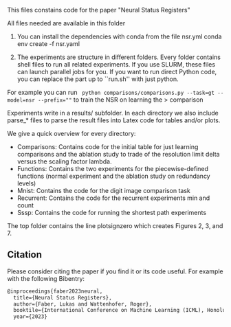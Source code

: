 This files constains code for the paper "Neural Status Registers"

All files needed are available in this folder

1. You can install the dependencies with conda from the file nsr.yml
    conda env create -f nsr.yaml


2. The experiments are structure in different folders. Every folder contains shell files to run all
related experiments. If you use SLURM, these files can launch parallel jobs for you. If you
 want to run direct Python code, you can replace the part up to ``run.sh'' with just python.

 For example you can run ``` python comparisons/comparisons.py --task=gt --model=nsr --prefix=""```
 to train the NSR on learning the > comparison

Experiments write in a results/ subfolder. In each directory we also include
parse_* files to parse the result files into Latex code for tables and/or plots.

We give a quick overview for every directory:
* Comparisons: Contains code for the initial table for just learning comparisons and the
  ablation study to trade of the resolution limit delta versus the scaling factor lambda.
* Functions: Contains the two experiments for the piecewise-defined functions (normal experiment
  and the ablation study on redundancy levels)
* Mnist: Contains the code for the digit image comparison task
* Recurrent: Contains the code for the recurrent experiments min and count
* Sssp: Contains the code for running the shortest path experiments

The top folder contains the line plotsignzero which creates Figures 2, 3, and 7.


## Citation

Please consider citing the paper if you find it or its code useful. For example with the following Bibentry:
```latex
@inproceedings{faber2023neural,
  title={Neural Status Registers},
  author={Faber, Lukas and Wattenhofer, Roger},
  booktile={International Conference on Machine Learning (ICML), Honolulu, USA},
  year={2023}
```
